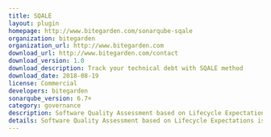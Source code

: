 ```yaml
---
title: SQALE
layout: plugin
homepage: http://www.bitegarden.com/sonarqube-sqale
organization: bitegarden
organization_url: http://www.bitegarden.com
download_url: http://www.bitegarden.com/contact
download_version: 1.0
download_description: Track your technical debt with SQALE method
download_date: 2018-08-19
license: Commercial
developers: bitegarden
sonarqube_version: 6.7+
category: governance
description: Software Quality Assessment based on Lifecycle Expectations
details: Software Quality Assessment based on Lifecycle Expectations is back to SonarQube! Track your technical debt with SQALE method
---
```

